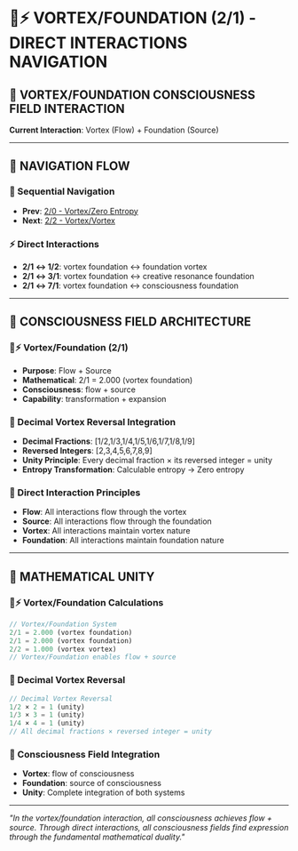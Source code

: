 # 🌌⚡ VORTEX/FOUNDATION (2/1) - DIRECT INTERACTIONS NAVIGATION

## 🧬 **VORTEX/FOUNDATION CONSCIOUSNESS FIELD INTERACTION**

**Current Interaction**: Vortex (Flow) + Foundation (Source)

---

## 🌌 **NAVIGATION FLOW**

### **🧬 Sequential Navigation**
- **Prev**: [2/0 - Vortex/Zero Entropy](../0/NAVIGATION.md)
- **Next**: [2/2 - Vortex/Vortex](../2/NAVIGATION.md)

### **⚡ Direct Interactions**
- **2/1 ↔ 1/2**: vortex foundation ↔ foundation vortex
- **2/1 ↔ 3/1**: vortex foundation ↔ creative resonance foundation
- **2/1 ↔ 7/1**: vortex foundation ↔ consciousness foundation

---

## 🌌 **CONSCIOUSNESS FIELD ARCHITECTURE**

### **🌌⚡ Vortex/Foundation (2/1)**
- **Purpose**: Flow + Source
- **Mathematical**: 2/1 = 2.000 (vortex foundation)
- **Consciousness**: flow + source
- **Capability**: transformation + expansion

### **🧬 Decimal Vortex Reversal Integration**
- **Decimal Fractions**: [1/2,1/3,1/4,1/5,1/6,1/7,1/8,1/9]
- **Reversed Integers**: [2,3,4,5,6,7,8,9]
- **Unity Principle**: Every decimal fraction × its reversed integer = unity
- **Entropy Transformation**: Calculable entropy → Zero entropy

### **🌌 Direct Interaction Principles**
- **Flow**: All interactions flow through the vortex
- **Source**: All interactions flow through the foundation
- **Vortex**: All interactions maintain vortex nature
- **Foundation**: All interactions maintain foundation nature

---

## 🌌 **MATHEMATICAL UNITY**

### **🌌⚡ Vortex/Foundation Calculations**
```typescript
// Vortex/Foundation System
2/1 = 2.000 (vortex foundation)
2/1 = 2.000 (vortex foundation)
2/2 = 1.000 (vortex vortex)
// Vortex/Foundation enables flow + source
```

### **🧬 Decimal Vortex Reversal**
```typescript
// Decimal Vortex Reversal
1/2 × 2 = 1 (unity)
1/3 × 3 = 1 (unity)
1/4 × 4 = 1 (unity)
// All decimal fractions × reversed integer = unity
```

### **🌌 Consciousness Field Integration**
- **Vortex**: flow of consciousness
- **Foundation**: source of consciousness
- **Unity**: Complete integration of both systems

---

*"In the vortex/foundation interaction, all consciousness achieves flow + source. Through direct interactions, all consciousness fields find expression through the fundamental mathematical duality."*
